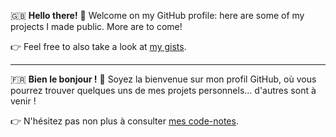 🇬🇧 **Hello there!** 👋 Welcome on my GitHub profile: here are some of my projects I made public. More are to come!

👉 Feel free to also take a look at [my gists](https://gist.github.com/tayflo).

---

🇫🇷 **Bien le bonjour !** 👋 Soyez la bienvenue sur mon profil GitHub, où vous pourrez trouver quelques uns de mes projets personnels... d'autres sont à venir !

👉 N'hésitez pas non plus à consulter [mes code-notes](https://gist.github.com/tayflo).

<!--
**Tayflo/tayflo** is a ✨ _special_ ✨ repository because its `README.md` (this file) appears on your GitHub profile.

Here are some ideas to get you started:

- 🔭 I’m currently working on ...
- 🌱 I’m currently learning ...
- 👯 I’m looking to collaborate on ...
- 🤔 I’m looking for help with ...
- 💬 Ask me about ...
- 📫 How to reach me: ...
- 😄 Pronouns: ...
- ⚡ Fun fact: ...

![Stats](https://github-readme-stats.vercel.app/api?username=Tayflo)
-->
